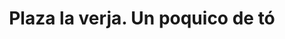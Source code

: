 ---
title: "Plaza la verja. Un poquico de tó"
url: /cehegin/plaza-la-verja-un-poquico-de-to/
shop: Lebensmittel
---